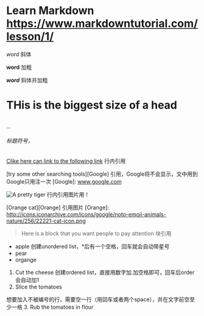 # Learn Markdown https://www.markdowntutorial.com/lesson/1/

_word_ 斜体

**word** 加粗

_**word**_ 斜体并加粗

# THis is the biggest size of a head
##
...
###### 标题符号，

[Clike here can link to the following link](www.google.com) 行内引用

[try some other searching tools][Google] 引用，Google将不会显示，文中用到Google只用注一次
[Google]: www.google.com

![A pretty tiger](https://upload.wikimedia.org/wikipedia/commons/5/56/Tiger.50.jpg) 行内引用图片用！

[Orange cat][Orange] 引用图片
[Orange]: http://icons.iconarchive.com/icons/google/noto-emoji-animals-nature/256/22221-cat-icon.png

> Here is a block that you want people to pay attention 块引用

* apple 创建unordered list，*后有一个空格，回车就会自动带星号
* pear
* organge

1. Cut the cheese 创建ordered list，直接用数字加.加空格即可，回车后order会自动加1
2. Slice the tomatoes
 
  想要加入不被编号的行，需要空一行（用回车或者两个space），并在文字前空至少一格
3. Rub the tomatoes in flour

